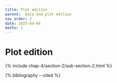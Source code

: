 ```yaml
---
title: Plot edition
parent:  Data and plot edition
nav_order: 2
date: 2025-04-04
maths: 1
---
```


# Plot edition

{% include chap-4/section-2/sub-section-2.html %}

{% bibliography --cited %}

